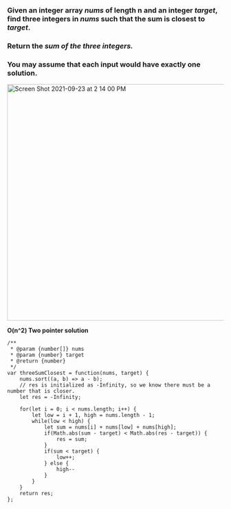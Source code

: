 ### Given an integer array _nums_ of length n and an integer _target_, find three integers in _nums_ such that the sum is closest to _target_.

### Return the _sum of the three integers._

### You may assume that each input would have exactly one solution.

<img width="550" alt="Screen Shot 2021-09-23 at 2 14 00 PM" src="https://user-images.githubusercontent.com/37787994/134585051-d13da397-86c2-489e-969d-78d7931a3fcb.png">


**O(n^2) Two pointer solution**
```JS
/**
 * @param {number[]} nums
 * @param {number} target
 * @return {number}
 */
var threeSumClosest = function(nums, target) {
    nums.sort((a, b) => a - b);
    // res is initialized as -Infinity, so we know there must be a number that is closer.
    let res = -Infinity;
    
    for(let i = 0; i < nums.length; i++) {
        let low = i + 1, high = nums.length - 1;
        while(low < high) {
            let sum = nums[i] + nums[low] + nums[high];
            if(Math.abs(sum - target) < Math.abs(res - target)) {
                res = sum;
            }
            if(sum < target) {
                low++;
            } else {
                high--
            }
        }
    }
    return res;
};
```
